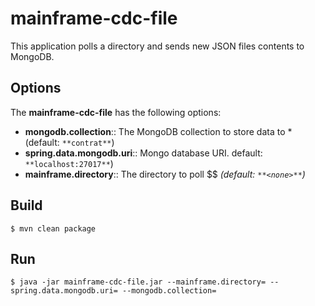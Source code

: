 
# mainframe-cdc-file

This application polls a directory and sends new JSON files contents to MongoDB.

## Options

The **mainframe-cdc-file** has the following options:


- **mongodb.collection**:: The MongoDB collection to store data to *(default: `**contrat**`)
- **spring.data.mongodb.uri**:: Mongo database URI. default: `**localhost:27017**`)
- **mainframe.directory**:: The directory to poll $$ *(default: `**<none>**`)*



## Build

```
$ mvn clean package

```

## Run

```
$ java -jar mainframe-cdc-file.jar --mainframe.directory= --spring.data.mongodb.uri= --mongodb.collection=
```





